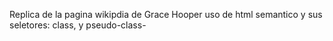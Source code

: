 Replica de la pagina wikipdia de Grace Hooper
uso de html semantico y sus seletores: class, y pseudo-class-


